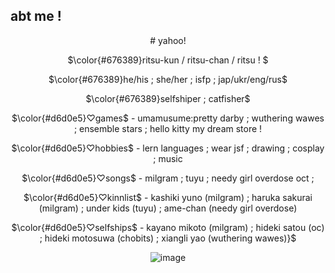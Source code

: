 ## abt me !
<div align="center">
  # yahoo! 
  
  $\color{#676389}ritsu-kun / ritsu-chan / ritsu ! $
  
  $\color{#676389}he/his ; she/her ; isfp ; jap/ukr/eng/rus$

  $\color{#676389}selfshiper ; catfisher$
  
  $\color{#d6d0e5}♡games$ - umamusume:pretty darby ; wuthering wawes ; ensemble stars ; hello kitty my dream store !
  
  $\color{#d6d0e5}♡hobbies$ - lern languages ; wear jsf ; drawing ; cosplay ; music 

  $\color{#d6d0e5}♡songs$ - milgram ; tuyu ; needy girl overdose oct ; 

  $\color{#d6d0e5}♡kinnlist$ - kashiki yuno (milgram) ; haruka sakurai (milgram) ; under kids (tuyu) ; ame-chan (needy girl overdose)

  $\color{#d6d0e5}♡selfships$ - kayano mikoto (milgram) ; hideki satou (oc) ; hideki motosuwa (chobits) ; xiangli yao (wuthering wawes)}$
  
  ![image](https://files.catbox.moe/448fp8.png)
  
</div>
